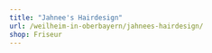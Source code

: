 ```yaml
---
title: "Jahnee's Hairdesign"
url: /weilheim-in-oberbayern/jahnees-hairdesign/
shop: Friseur
---
```

